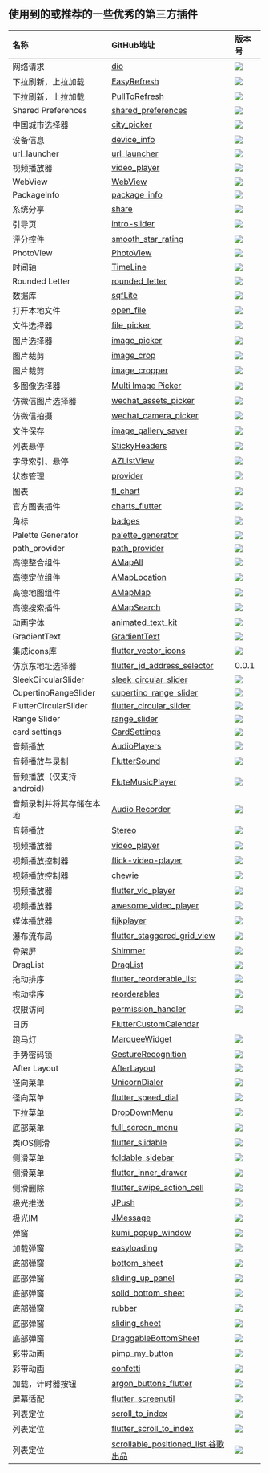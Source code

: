 ## 使用到的或推荐的一些优秀的第三方插件



| 名称 | GitHub地址 | 版本号 |
| :-- | :-- | :-- |
| 网络请求 | [dio](https://pub.dartlang.org/packages/dio) | ![](https://img.shields.io/pub/v/dio.svg) |
| 下拉刷新，上拉加载 |[EasyRefresh](https://github.com/xuelongqy/flutter_easyrefresh)|![](https://img.shields.io/pub/v/flutter_easyrefresh.svg)|
| 下拉刷新，上拉加载 |[PullToRefresh](https://github.com/peng8350/flutter_pulltorefresh)|![](https://img.shields.io/pub/v/pull_to_refresh.svg)|
| Shared Preferences |[shared_preferences](https://github.com/flutter/plugins/tree/master/packages/shared_preferences)|![](https://img.shields.io/pub/v/shared_preferences.svg)| 
| 中国城市选择器 |[city_picker](https://github.com/CaiJingLong/flutter_city_picker)|![](https://img.shields.io/pub/v/city_picker.svg)|
| 设备信息 |[device_info](https://github.com/flutter/plugins/tree/master/packages/device_info)|![](https://img.shields.io/pub/v/device_info.svg)|
| url_launcher | [url_launcher](https://github.com/flutter/plugins/tree/master/packages/url_launcher) | ![](https://img.shields.io/pub/v/url_launcher.svg) | 
| 视频播放器 | [video_player](https://github.com/flutter/plugins/tree/master/packages/video_player) | ![](https://img.shields.io/pub/v/video_player.svg) | 
| WebView | [WebView](https://github.com/fluttercommunity/flutter_webview_plugin) | ![](https://img.shields.io/pub/v/flutter_webview_plugin.svg) |
| PackageInfo | [package_info](https://github.com/flutter/plugins/tree/master/packages/package_info) | ![](https://img.shields.io/pub/v/package_info.svg) | 
| 系统分享 | [share](https://github.com/flutter/plugins/tree/master/packages/share) | ![](https://img.shields.io/pub/v/share.svg) |
| 引导页 | [intro-slider](https://github.com/duytq94/flutter-intro-slider) | ![](https://img.shields.io/pub/v/intro_slider.svg) |
| 评分控件 | [smooth_star_rating](https://github.com/thangmam/smoothratingbar) | ![](https://img.shields.io/pub/v/smooth_star_rating.svg) | 
| PhotoView | [PhotoView](https://github.com/renancaraujo/photo_view) | ![](https://img.shields.io/pub/v/photo_view.svg) | 
| 时间轴 | [TimeLine](https://github.com/furkantektas/timeline_list) | ![](https://img.shields.io/pub/v/timeline_list.svg) | 
| Rounded Letter | [rounded_letter](https://github.com/jhomlala/roundedletter) | ![](https://img.shields.io/pub/v/rounded_letter.svg) | 
| 数据库 | [sqfLite](https://github.com/tekartik/sqflite) | ![](https://img.shields.io/pub/v/sqflite.svg) | 
| 打开本地文件 | [open_file](https://github.com/crazecoder/open_file) | ![](https://img.shields.io/pub/v/open_file.svg) |
| 文件选择器 | [file_picker](https://github.com/miguelpruivo/flutter_file_picker) | ![](https://img.shields.io/pub/v/file_picker.svg) |
| 图片选择器 | [image_picker](https://github.com/flutter/plugins/tree/master/packages/image_picker) | ![](https://img.shields.io/pub/v/image_picker.svg) |
| 图片裁剪 | [image_crop](https://github.com/VolodymyrLykhonis/image_crop) |![](https://img.shields.io/pub/v/image_crop.svg)|
| 图片裁剪 | [image_cropper](https://github.com/hnvn/flutter_image_cropper) |![](https://img.shields.io/pub/v/image_cropper.svg)|
| 多图像选择器 | [Multi Image Picker](https://github.com/Sh1d0w/multi_image_picker) | ![](https://img.shields.io/pub/v/multi_image_picker.svg) | 
| 仿微信图片选择器 | [wechat_assets_picker](https://github.com/fluttercandies/flutter_wechat_assets_picker) | ![](https://img.shields.io/pub/v/wechat_assets_picker.svg) |
| 仿微信拍摄 | [wechat_camera_picker](https://github.com/fluttercandies/flutter_wechat_camera_picker) | ![](https://img.shields.io/pub/v/wechat_camera_picker.svg) |
| 文件保存 | [image_gallery_saver](https://github.com/hui-z/image_gallery_saver) | ![](https://img.shields.io/pub/v/image_gallery_saver.svg) |
| 列表悬停 | [StickyHeaders](https://github.com/fluttercommunity/flutter_sticky_headers) | ![](https://img.shields.io/pub/v/flutter_sticky_headers.svg) |
| 字母索引、悬停 | [AZListView](https://github.com/flutterchina/azlistview) | ![](https://img.shields.io/pub/v/azlistview.svg) |
| 状态管理 | [provider](https://github.com/rrousselGit/provider) | ![](https://img.shields.io/pub/v/provider.svg) |
| 图表 | [fl_chart](https://github.com/imaNNeoFighT/fl_chart) | ![](https://img.shields.io/pub/v/fl_chart.svg) |
| 官方图表插件 | [charts_flutter](https://github.com/google/charts) | ![](https://img.shields.io/pub/v/charts_flutter.svg) |
| 角标 | [badges](https://github.com/yadaniyil/flutter_badges) | ![](https://img.shields.io/pub/v/badges.svg) |
| Palette Generator | [palette_generator](https://github.com/flutter/packages/tree/master/packages/palette_generator) | ![](https://img.shields.io/pub/v/palette_generator.svg) |
| path_provider | [path_provider](https://github.com/flutter/plugins/tree/master/packages/path_provider) | ![](https://img.shields.io/pub/v/path_provider.svg) |
| 高德整合组件 | [AMapAll](https://github.com/fluttify-project/amap_all_fluttify) | ![](https://img.shields.io/pub/v/amap_all_fluttify.svg) |
| 高德定位组件 | [AMapLocation](https://github.com/fluttify-project/amap_location_fluttify) | ![](https://img.shields.io/pub/v/amap_location_fluttify.svg) |
| 高德地图组件 | [AMapMap](https://github.com/fluttify-project/amap_map_fluttify) | ![](https://img.shields.io/pub/v/amap_map_fluttify.svg) |
| 高德搜索插件 | [AMapSearch](https://github.com/fluttify-project/amap_search_fluttify) | ![](https://img.shields.io/pub/v/amap_search_fluttify.svg) |
| 动画字体 | [animated_text_kit](https://github.com/aagarwal1012/Animated-Text-Kit) | ![](https://img.shields.io/pub/v/animated_text_kit.svg) |
| GradientText | [GradientText](https://github.com/tunitowen/gradient_text) | ![](https://img.shields.io/pub/v/gradient_text.svg) |
| 集成icons库 |[flutter_vector_icons](https://github.com/pd4d10/flutter-vector-icons)| ![](https://img.shields.io/pub/v/flutter_vector_icons.svg) |
| 仿京东地址选择器 | [flutter_jd_address_selector](https://github.com/shichunlei/flutter_jd_address_selector) | 0.0.1 |
| SleekCircularSlider | [sleek_circular_slider](https://github.com/matthewfx/sleek_circular_slider) | ![](https://img.shields.io/pub/v/sleek_circular_slider.svg) |
| CupertinoRangeSlider | [cupertino_range_slider](https://github.com/mahmed8003/cupertino_range_slider) | ![](https://img.shields.io/pub/v/cupertino_range_slider.svg) |
| FlutterCircularSlider | [flutter_circular_slider](https://github.com/davidanaya/flutter-circular-slider) | ![](https://img.shields.io/pub/v/flutter_circular_slider.svg) |
| Range Slider | [range_slider](https://github.com/boeledi/RangeSlider) | ![](https://img.shields.io/pub/v/flutter_range_slider.svg) | 
| card settings | [CardSettings](https://github.com/codegrue/card_settings) | ![](https://img.shields.io/pub/v/card_settings.svg) |
| 音频播放 | [AudioPlayers](https://github.com/luanpotter/audioplayers) | ![](https://img.shields.io/pub/v/audioplayers.svg) |
| 音频播放与录制 | [FlutterSound](https://github.com/dooboolab/flutter_sound) | ![](https://img.shields.io/pub/v/flutter_sound.svg) | 
| 音频播放（仅支持android） | [FluteMusicPlayer](https://github.com/iampawan/Flute-Music-Player) | ![](https://img.shields.io/pub/v/flute_music_player.svg) | 
| 音频录制并将其存储在本地 | [Audio Recorder](https://github.com/ZaraclaJ/audio_recorder) | ![](https://img.shields.io/pub/v/audio_recorder.svg) | 
| 音频播放 | [Stereo](https://github.com/2find/stereo) | ![](https://img.shields.io/pub/v/stereo.svg) | 
| 视频播放器 | [video_player](https://github.com/flutter/plugins/tree/master/packages/video_player) | ![](https://img.shields.io/pub/v/video_player.svg) | 
| 视频播放控制器 | [flick-video-player](https://github.com/GeekyAnts/flick-video-player) | ![](https://img.shields.io/pub/v/flick_video_player.svg) |
| 视频播放控制器 | [chewie](https://github.com/brianegan/chewie) | ![](https://img.shields.io/pub/v/chewie.svg) |
| 视频播放器 | [flutter_vlc_player](https://github.com/solid-software/flutter_vlc_player) | ![](https://img.shields.io/pub/v/flutter_vlc_player.svg) |
| 视频播放器 | [awesome_video_player](https://github.com/chudongvip/awesome_video_player) | ![](https://img.shields.io/pub/v/awesome_video_player.svg) |
| 媒体播放器 | [fijkplayer](https://github.com/befovy/fijkplayer) | ![](https://img.shields.io/pub/v/fijkplayer.svg) |
| 瀑布流布局 | [flutter_staggered_grid_view](https://github.com/letsar/flutter_staggered_grid_view) | ![](https://img.shields.io/pub/v/flutter_staggered_grid_view.svg) |
| 骨架屏 | [Shimmer](https://github.com/hnvn/flutter_shimmer) | ![](https://img.shields.io/pub/v/shimmer.svg) | 
| DragList | [DragList](https://github.com/tomwyr/drag-list) | ![](https://img.shields.io/pub/v/drag_list.svg) | 
| 拖动排序 | [flutter_reorderable_list](https://github.com/knopp/flutter_reorderable_list) | ![](https://img.shields.io/pub/v/flutter_reorderable_list.svg) |
| 拖动排序 | [reorderables](https://github.com/hanshengchiu/reorderables) | ![](https://img.shields.io/pub/v/reorderables.svg) |
| 权限访问 | [permission_handler](https://github.com/BaseflowIT/flutter-permission-handler) | ![](https://img.shields.io/pub/v/permission_handler.svg) |
| 日历 | [FlutterCustomCalendar](https://github.com/fluttercandies/flutter_custom_calendar) |  | 
| 跑马灯 | [MarqueeWidget](https://github.com/baoolong/MarqueeWidget) | ![](https://img.shields.io/pub/v/marquee_flutter.svg) | 
| 手势密码锁 | [GestureRecognition](https://github.com/flutter-food/gesture_recognition) | ![](https://img.shields.io/pub/v/gesture_recognition.svg) | 
| After Layout | [AfterLayout](https://github.com/fluttercommunity/flutter_after_layout) | ![](https://img.shields.io/pub/v/after_layout.svg) | 
| 径向菜单 | [UnicornDialer](https://github.com/tiagojencmartins/unicornspeeddial) | ![](https://img.shields.io/pub/v/unicorndial.svg) | 
| 径向菜单 | [flutter_speed_dial](https://github.com/darioielardi/flutter_speed_dial) | ![](https://img.shields.io/pub/v/flutter_speed_dial.svg) |
| 下拉菜单 | [DropDownMenu](https://github.com/best-flutter/flutter_dropdown_menu) | ![](https://img.shields.io/pub/v/dropdown_menu.svg) |
| 底部菜单 | [full_screen_menu](https://github.com/yako-dev/flutter-full-screen-menu) | ![](https://img.shields.io/pub/v/full_screen_menu.svg) |
| 类iOS侧滑 | [flutter_slidable](https://github.com/letsar/flutter_slidable) | ![](https://img.shields.io/pub/v/flutter_slidable.svg) |
| 侧滑菜单 | [foldable_sidebar](https://github.com/retroportalstudio/foldable_sidebar) | ![](https://img.shields.io/pub/v/foldable_sidebar.svg) | 
| 侧滑菜单 | [flutter_inner_drawer](https://github.com/Dn-a/flutter_inner_drawer) | ![](https://img.shields.io/pub/v/flutter_inner_drawer.svg) | 
| 侧滑删除 | [flutter_swipe_action_cell](https://github.com/luckysmg/flutter_swipe_action_cell) | ![](https://img.shields.io/pub/v/flutter_swipe_action_cell.svg) |
| 极光推送 | [JPush](https://github.com/jpush/jpush-flutter-plugin) | ![](https://img.shields.io/pub/v/jpush_flutter.svg) |
| 极光IM | [JMessage](https://github.com/jpush/jmessage-flutter-plugin) | ![](https://img.shields.io/pub/v/jmessage_flutter.svg) | 
| 弹窗 | [kumi_popup_window](https://github.com/q876625596/kumi_popup_window) | ![](https://img.shields.io/pub/v/kumi_popup_window.svg) |
| 加载弹窗 | [easyloading](https://github.com/huangjianke/flutter_easyloading) | ![](https://img.shields.io/pub/v/flutter_easyloading.svg) |
| 底部弹窗 | [bottom_sheet](https://github.com/jamesblasco/modal_bottom_sheet) | ![](https://img.shields.io/pub/v/modal_bottom_sheet.svg) |
| 底部弹窗 | [sliding_up_panel](https://github.com/akshathjain/sliding_up_panel) | ![](https://img.shields.io/pub/v/sliding_up_panel.svg) |
| 底部弹窗 | [solid_bottom_sheet](https://github.com/dbenitez-bcn/solid_bottom_sheet) | ![](https://img.shields.io/pub/v/solid_bottom_sheet.svg) |
| 底部弹窗 | [rubber](https://github.com/mcrovero/rubber) | ![](https://img.shields.io/pub/v/rubber.svg) |
| 底部弹窗 | [sliding_sheet](https://github.com/bnxm/sliding_sheet) | ![](https://img.shields.io/pub/v/sliding_sheet.svg) |
| 底部弹窗 | [DraggableBottomSheet](https://github.com/Hitesh822/draggable_bottom_sheet_package) | ![](https://img.shields.io/pub/v/draggable_bottom_sheet.svg) |
| 彩带动画 | [pimp_my_button](https://github.com/Norbert515/pimp_my_button) | ![](https://img.shields.io/pub/v/pimp_my_button.svg) |
| 彩带动画 | [confetti](https://github.com/funwithflutter/flutter_confetti) | ![](https://img.shields.io/pub/v/confetti.svg) |
| 加载，计时器按钮 | [argon_buttons_flutter](https://github.com/iamyogik/argon_buttons_flutter) | ![](https://img.shields.io/pub/v/argon_buttons_flutter.svg) |
| 屏幕适配 | [flutter_screenutil](https://github.com/OpenFlutter/flutter_screenutil) | ![](https://img.shields.io/pub/v/flutter_screenutil.svg) |
| 列表定位 | [scroll_to_index](https://github.com/quire-io/scroll-to-index) | ![](https://img.shields.io/pub/v/scroll_to_index.svg) |
| 列表定位 | [flutter_scroll_to_index](https://github.com/mdddj/flutter_scroll_to_index) | ![](https://img.shields.io/pub/v/flutter_scroll_to_index.svg) |
| 列表定位 | [scrollable_positioned_list 谷歌出品](https://github.com/google/flutter.widgets/tree/master/packages/scrollable_positioned_list) | ![](https://img.shields.io/pub/v/scrollable_positioned_list.svg) |